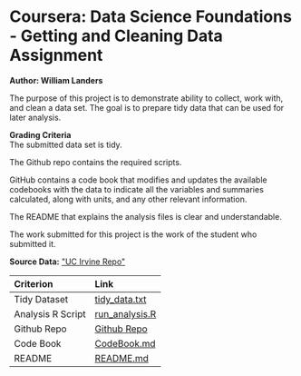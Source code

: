 # Coursera: Data Science Foundations - Getting and Cleaning Data Assignment

**Author: William Landers**

The purpose of this project is to demonstrate ability to collect, work with, and clean a data set. The goal is to prepare tidy data that can be used for later analysis.   


**Grading Criteria**  
The submitted data set is tidy. 

The Github repo contains the required scripts.

GitHub contains a code book that modifies and updates the available codebooks with the data to indicate all the variables and summaries calculated, along with units, and any other relevant information.

The README that explains the analysis files is clear and understandable.

The work submitted for this project is the work of the student who submitted it.


**Source Data:**
["UC Irvine Repo"](https://d396qusza40orc.cloudfront.net/getdata%2Fprojectfiles%2FUCI%20HAR%20Dataset.zip)


| **Criterion** | **Link** |
|:----------|:-----|
|Tidy Dataset|[tidy_data.txt](https://github.com/w-lan/DataScienceFoundations-Getting_and_Cleaning_Data/blob/main/tidy_data.txt)
|Analysis R Script|[run_analysis.R](https://github.com/w-lan/DataScienceFoundations-Getting_and_Cleaning_Data/blob/main/run_analysis.R)
|Github Repo|[Github Repo](https://github.com/w-lan/DataScienceFoundations-Getting_and_Cleaning_Data/tree/main)
|Code Book|[CodeBook.md](https://github.com/w-lan/DataScienceFoundations-Getting_and_Cleaning_Data/blob/main/CodeBook.Rmd)
|README|[README.md](https://github.com/w-lan/DataScienceFoundations-Getting_and_Cleaning_Data/edit/main/README.md) 
